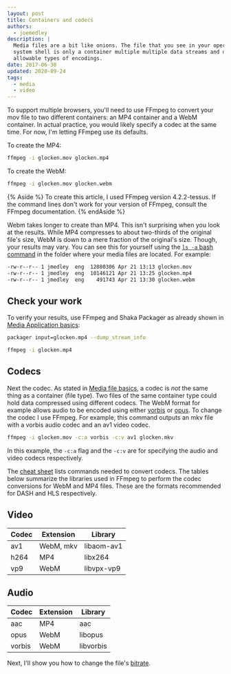 ```yaml
---
layout: post
title: Containers and codecs
authors:
  - joemedley
description: |
  Media files are a bit like onions. The file that you see in your operating
  system shell is only a container multiple multiple data streams and different
  allowable types of encodings.
date: 2017-06-30
updated: 2020-09-24
tags:
  - media
  - video
---
```


To support multiple browsers, you'll need to use FFmpeg to convert your mov file
to two different containers: an MP4 container and a WebM container. In actual
practice, you would likely specify a codec at the same time. For now, I'm
letting FFmpeg use its defaults.

To create the MP4:

```bash
ffmpeg -i glocken.mov glocken.mp4
```

To create the WebM:

```bash
ffmpeg -i glocken.mov glocken.webm
```

{% Aside %}
To create this article, I used FFmpeg version 4.2.2-tessus. If the command
lines don't work for your version of FFmpeg, consult the FFmpeg documentation.
{% endAside %}

Webm takes longer to create than MP4. This isn't surprising when you look at the
results. While MP4 compresses to about two-thirds of the original file's size,
WebM is down to a mere fraction of the original's size. Though, your results may
vary. You can see this for yourself using the [`ls -a` bash
command](https://www.tecmint.com/15-basic-ls-command-examples-in-linux/) in the
folder where your media files are located. For example:


```bash
-rw-r--r-- 1 jmedley  eng  12080306 Apr 21 13:13 glocken.mov
-rw-r--r-- 1 jmedley  eng  10146121 Apr 21 13:25 glocken.mp4
-rw-r--r-- 1 jmedley  eng    491743 Apr 21 13:30 glocken.webm
```

## Check your work

To verify your results, use FFmpeg and Shaka Packager as already shown in
[Media Application basics](/media-application-basics):

```bash
packager input=glocken.mp4 --dump_stream_info
```

```bash
ffmpeg -i glocken.mp4
```

## Codecs

Next the codec. As stated in [Media file basics](/media-file-basics), a codec is _not_ the
same thing as a container (file type). Two files of the same container type
could hold data compressed using different codecs. The WebM format for example
allows audio to be encoded using either
[vorbis](https://en.wikipedia.org/wiki/Vorbis) or
[opus](https://en.wikipedia.org/wiki/Opus_(audio_format)). To change the codec I
use FFmpeg. For example, this command outputs an mkv file with a vorbis audio
codec and an av1 video codec.

```bash
ffmpeg -i glocken.mov -c:a vorbis -c:v av1 glocken.mkv
```

In this example, the `-c:a` flag and the `-c:v` are for specifying the audio and
video codecs respectively.

The [cheat sheet](/media-cheat-sheet#codec) lists commands needed to convert codecs.
The tables below summarize the libraries used in FFmpeg to perform the codec
conversions for WebM and MP4 files. These are the formats recommended for DASH
and HLS respectively.

## Video

| Codec | Extension    | Library    |
| ----- | ------------ | ---------- |
| av1   | WebM, mkv    | libaom-av1 |
| h264  | MP4          | libx264    |
| vp9   | WebM         | libvpx-vp9 |

## Audio

| Codec  | Extension | Library    |
| ------ | --------- | ---------- |
| aac    | MP4       | aac        |
| opus   | WebM      | libopus    |
| vorbis | WebM      | libvorbis  |

Next, I'll show you how to change the file's [bitrate](/bitrate).
